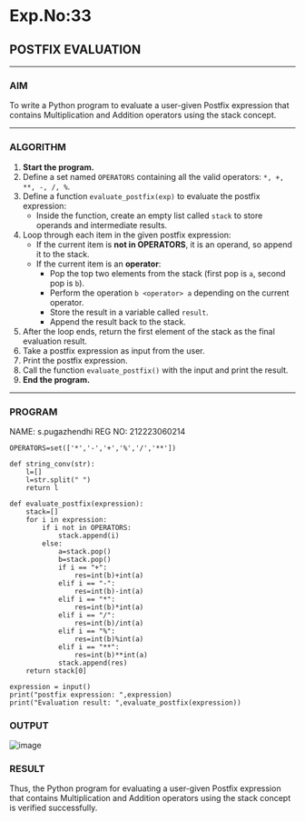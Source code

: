 # Exp.No:33  
## POSTFIX EVALUATION

---

### AIM  
To write a Python program to evaluate a user-given Postfix expression that contains Multiplication and Addition operators using the stack concept.

---

### ALGORITHM

1. **Start the program.**
2. Define a set named `OPERATORS` containing all the valid operators: `*, +, **, -, /, %`.
3. Define a function `evaluate_postfix(exp)` to evaluate the postfix expression:
   - Inside the function, create an empty list called `stack` to store operands and intermediate results.
4. Loop through each item in the given postfix expression:
   - If the current item is **not in OPERATORS**, it is an operand, so append it to the stack.
   - If the current item is an **operator**:
     - Pop the top two elements from the stack (first pop is `a`, second pop is `b`).
     - Perform the operation `b <operator> a` depending on the current operator.
     - Store the result in a variable called `result`.
     - Append the result back to the stack.
5. After the loop ends, return the first element of the stack as the final evaluation result.
6. Take a postfix expression as input from the user.
7. Print the postfix expression.
8. Call the function `evaluate_postfix()` with the input and print the result.
9. **End the program.**

---

### PROGRAM
NAME: s.pugazhendhi
REG NO: 212223060214

```
OPERATORS=set(['*','-','+','%','/','**']) 

def string_conv(str):
    l=[]
    l=str.split(" ")
    return l
    
def evaluate_postfix(expression):
    stack=[]
    for i in expression:
        if i not in OPERATORS:
            stack.append(i)
        else:
            a=stack.pop()
            b=stack.pop()
            if i == "+":
                res=int(b)+int(a)
            elif i == "-":
                res=int(b)-int(a)
            elif i == "*":
                res=int(b)*int(a)
            elif i == "/":
                res=int(b)/int(a)
            elif i == "%":
                res=int(b)%int(a)
            elif i == "**":
                res=int(b)**int(a)  
            stack.append(res)    
    return stack[0]        

expression = input()
print("postfix expression: ",expression)
print("Evaluation result: ",evaluate_postfix(expression))
```

### OUTPUT

![image](https://github.com/user-attachments/assets/8cf1ac4b-07db-44cf-937f-a5766386a2d3)

### RESULT

Thus, the Python program for evaluating a user-given Postfix expression that contains Multiplication and Addition operators using the stack concept is verified successfully.

